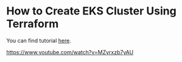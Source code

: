 # How to Create EKS Cluster Using Terraform

 You can find tutorial [here](https://antonputra.com/Terraform/how-to-create-eks-cluster-using-terraform/).


https://www.youtube.com/watch?v=MZyrxzb7yAU